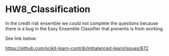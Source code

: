 # HW8_Classification

In the credit risk ensemble we could not complete the questions because there is a bug in the Easy Ensemble Classifier that prevents is from working.  

See link below:

https://github.com/scikit-learn-contrib/imbalanced-learn/issues/872
